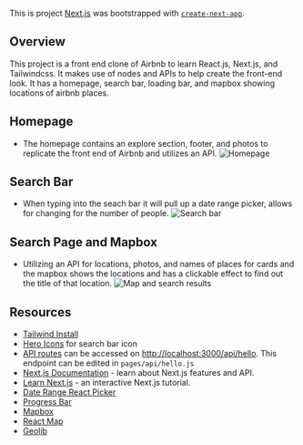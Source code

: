 This is project [Next.js](https://nextjs.org/) was bootstrapped with [`create-next-app`](https://github.com/vercel/next.js/tree/canary/packages/create-next-app).

## Overview
This project is a front end clone of Airbnb to learn React.js, Next.js, and Tailwindcss. It makes use of nodes and APIs to help create the front-end look. It has a homepage, search bar, loading bar, and mapbox showing locations of airbnb places.

## Homepage
- The homepage contains an explore section, footer, and photos to replicate the front end of Airbnb and utilizes an API.
![Homepage](https://user-images.githubusercontent.com/103535266/224188311-27ce97e3-897e-4b3d-a38c-2501f1b26391.png)

## Search Bar
- When typing into the seach bar it will pull up a date range picker, allows for changing for the number of people.
![Search bar](https://user-images.githubusercontent.com/103535266/224188626-cbefd2dc-bb46-42ca-81dc-01814cb0b159.png)

## Search Page and Mapbox
- Utilizing an API for locations, photos, and names of places for cards and the mapbox shows the locations and has a clickable effect to find out the title of that location. 
![Map and search results](https://user-images.githubusercontent.com/103535266/224188792-f1ddac74-33b1-4bf1-b2ed-deb02d51a8aa.png)

## Resources
- [Tailwind Install](https://tailwindcss.com/docs/guides/nextjs)
- [Hero Icons](https://heroicons.com/) for search bar icon
- [API routes](https://nextjs.org/docs/api-routes/introduction) can be accessed on [http://localhost:3000/api/hello](http://localhost:3000/api/hello). This endpoint can be edited in `pages/api/hello.js`
- [Next.js Documentation](https://nextjs.org/docs) - learn about Next.js features and API.
- [Learn Next.js](https://nextjs.org/learn) - an interactive Next.js tutorial.
- [Date Range React Picker](https://github.com/hypeserver/react-date-range)
- [Progress Bar](https://www.npmjs.com/package/@badrap/bar-of-progress)
- [Mapbox](https://www.mapbox.com/)
- [React Map](https://github.com/visgl/react-map-gl)
- [Geolib](https://github.com/manuelbieh/geolib)
